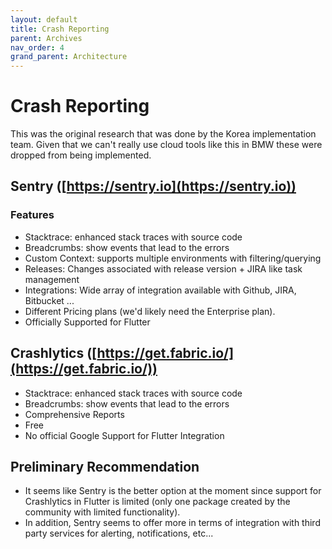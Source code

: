 ```yaml
---
layout: default
title: Crash Reporting
parent: Archives
nav_order: 4
grand_parent: Architecture
---
```


# Crash Reporting

This was the original research that was done by the Korea implementation team. Given that we can't really use cloud tools like this in BMW these were dropped from being implemented. 

## Sentry ([https://sentry.io](https://sentry.io))

### Features

- Stacktrace: enhanced stack traces with source code
- Breadcrumbs: show events that lead to the errors
- Custom Context: supports multiple environments with filtering/querying
- Releases: Changes associated with release version + JIRA like task management
- Integrations: Wide array of integration available with Github, JIRA, Bitbucket ...
- Different Pricing plans (we'd likely need the Enterprise plan).
- Officially Supported for Flutter

## Crashlytics ([https://get.fabric.io/](https://get.fabric.io/))

- Stacktrace: enhanced stack traces with source code
- Breadcrumbs: show events that lead to the errors
- Comprehensive Reports
- Free
- No official Google Support for Flutter Integration

## Preliminary Recommendation

- It seems like Sentry is the better option at the moment since support for Crashlytics in Flutter is limited (only one package created by the community with limited functionality).
- In addition, Sentry seems to offer more in terms of integration with third party services for alerting, notifications, etc...